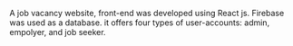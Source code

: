 A job vacancy website, front-end was developed using React js. Firebase was used as a database.
it offers four types of user-accounts: admin, empolyer, and job seeker.
